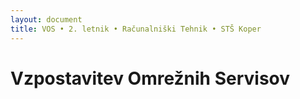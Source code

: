 ```yaml
---
layout: document
title: VOS • 2. letnik • Računalniški Tehnik • STŠ Koper
---
```


# Vzpostavitev Omrežnih Servisov
